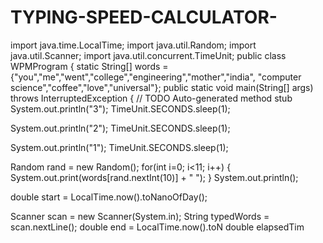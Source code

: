 # TYPING-SPEED-CALCULATOR-
import java.time.LocalTime;
import java.util.Random;
import java.util.Scanner;
import java.util.concurrent.TimeUnit;
public class WPMProgram {
static String[] words = 
{"you","me","went","college","engineering","mother","india",
"computer science","coffee","love","universal"};
public static void main(String[] args) throws 
InterruptedException {
// TODO Auto-generated method stub
 System.out.println("3");
 TimeUnit.SECONDS.sleep(1);
 
 System.out.println("2");
 TimeUnit.SECONDS.sleep(1);
 
 System.out.println("1");
 TimeUnit.SECONDS.sleep(1);
 
 Random rand = new Random();
 for(int i=0; i<11; i++) {
 System.out.print(words[rand.nextInt(10)] + " ");
 }
 System.out.println();
 
 double start = LocalTime.now().toNanoOfDay();
 
 Scanner scan = new Scanner(System.in);
 String typedWords = scan.nextLine();
 double end = LocalTime.now().toN double elapsedTim
